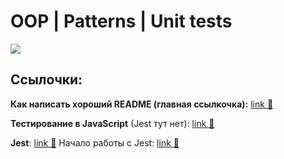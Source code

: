 # OOP | Patterns | Unit tests

![](https://pbs.twimg.com/media/D5kWTVLWAAEscsj.jpg)

## Ссылочки:

**Как написать хороший README (главная ссылкочка):** [link &#128279;](https://medium.com/nuances-of-programming/%D0%BA%D0%B0%D0%BA-%D0%BD%D0%B0%D0%BF%D0%B8%D1%81%D0%B0%D1%82%D1%8C-%D1%85%D0%BE%D1%80%D0%BE%D1%88%D0%B8%D0%B9-readme-%D0%BA%D1%80%D0%B0%D1%82%D0%BA%D0%B8%D0%B9-%D0%BA%D1%83%D1%80%D1%81-79aede120702 'Как написать хороший README')

**Тестирование в JavaScript** (Jest тут нет): [link &#128279;](https://habr.com/ru/post/314978/)

**Jest**: [link &#128279;](https://medium.com/devschacht/berry-de-witte-unit-testing-your-react-application-with-jest-and-enzyme-6ef3658fdc93) Начало работы с Jest: [link &#128279;](https://doc.ebichu.cc/jest/docs/ru/getting-started.html)
